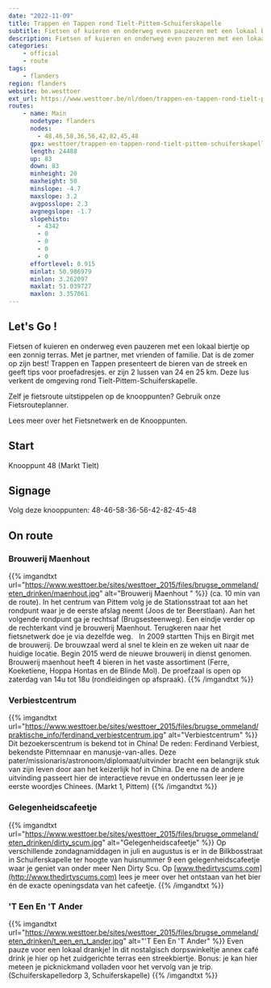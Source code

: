 ```yaml
---
date: "2022-11-09"
title: Trappen en Tappen rond Tielt-Pittem-Schuiferskapelle
subtitle: Fietsen of kuieren en onderweg even pauzeren met een lokaal biertje op een zonnig terras
description: Fietsen of kuieren en onderweg even pauzeren met een lokaal biertje op een zonnig terras
categories:
    - official
    - route
tags:
    - flanders
region: flanders
website: be.westtoer
ext_url: https://www.westtoer.be/nl/doen/trappen-en-tappen-rond-tielt-pittem-schuiferskapelle
routes:
    - name: Main
      nodetype: flanders
      nodes:
        - 48,46,58,36,56,42,82,45,48
      gpx: westtoer/trappen-en-tappen-rond-tielt-pittem-schuiferskapelle.gpx
      length: 24488
      up: 83
      down: 83
      minheight: 20
      maxheight: 50
      minslope: -4.7
      maxslope: 3.2
      avgposslope: 2.3
      avgnegslope: -1.7
      slopehisto:
        - 4342
        - 0
        - 0
        - 0
        - 0
      effortlevel: 0.915
      minlat: 50.986979
      minlon: 3.262097
      maxlat: 51.039727
      maxlon: 3.357061
---
```


## Let's Go ! 

Fietsen of kuieren en onderweg even pauzeren met een lokaal biertje op een zonnig terras. Met je partner, met vrienden of familie. Dat is de zomer op zijn best! Trappen en Tappen presenteert de bieren van de streek en geeft tips voor proefadresjes. er zijn 2 lussen van 24 en 25 km. Deze lus verkent de omgeving rond Tielt-Pittem-Schuiferskapelle.

Zelf je fietsroute uitstippelen op de knooppunten? Gebruik onze Fietsrouteplanner.

Lees meer over het Fietsnetwerk en de Knooppunten.

## Start

Knooppunt 48 (Markt Tielt)

## Signage

Volg deze knooppunten: 48-46-58-36-56-42-82-45-48

## On route

### Brouwerij Maenhout 

{{% imgandtxt url="https://www.westtoer.be/sites/westtoer_2015/files/brugse_ommeland/eten_drinken/maenhout.jpg" alt="Brouwerij Maenhout " %}}
(ca. 10 min van de route). In het centrum van Pittem volg je de Stationsstraat tot aan het rondpunt waar je de eerste afslag neemt (Joos de ter Beerstlaan). Aan het volgende rondpunt ga je rechtsaf (Brugsesteenweg). Een eindje verder op de rechterkant vind je brouwerij Maenhout. Terugkeren naar het fietsnetwerk doe je via dezelfde weg.
	 
	In 2009 startten Thijs en Birgit met de brouwerij. De brouwzaal werd al snel te klein en ze weken uit naar de huidige locatie. Begin 2015 werd de nieuwe brouwerij in dienst genomen. Brouwerij maenhout heeft 4 bieren in het vaste assortiment (Ferre, Koeketiene, Hoppa Hontas en de Blinde Mol). De proefzaal is open op zaterdag van 14u tot 18u (rondleidingen op afspraak).
{{% /imgandtxt %}}

### Verbiestcentrum

{{% imgandtxt url="https://www.westtoer.be/sites/westtoer_2015/files/brugse_ommeland/praktische_info/ferdinand_verbiestcentrum.jpg" alt="Verbiestcentrum" %}}
Dit bezoekerscentrum is bekend tot in China! De reden: Ferdinand Verbiest, bekendste Pittemnaar en manusje-van-alles. Deze pater/missionaris/astronoom/diplomaat/uitvinder bracht een belangrijk stuk van zijn leven door aan het keizerlijk hof in China. De ene na de andere uitvinding passeert hier de interactieve revue en ondertussen leer je je eerste woordjes Chinees. (Markt 1, Pittem)
{{% /imgandtxt %}}

### Gelegenheidscafeetje

{{% imgandtxt url="https://www.westtoer.be/sites/westtoer_2015/files/brugse_ommeland/eten_drinken/dirty_scum.jpg" alt="Gelegenheidscafeetje" %}}
Op verschillende zondagnamiddagen in juli en augustus is er in de Bilkbosstraat in Schuiferskapelle ter hoogte van huisnummer 9 een gelegenheidscafeetje waar je geniet van onder meer Nen Dirty Scu. Op [www.thedirtyscums.com](http://www.thedirtyscums.com) lees je meer over het ontstaan van het bier én de exacte openingsdata van het cafeetje.
{{% /imgandtxt %}}

### 'T Een En 'T Ander

{{% imgandtxt url="https://www.westtoer.be/sites/westtoer_2015/files/brugse_ommeland/eten_drinken/t_een_en_t_ander.jpg" alt="'T Een En 'T Ander" %}}
Even pauze voor een lokaal drankje! In dit nostalgisch dorpswinkeltje annex café drink je hier op het zuidgerichte terras een streekbiertje. Bonus: je kan hier meteen je picknickmand volladen voor het vervolg van je trip. (Schuiferskapelledorp 3, Schuiferskapelle)
{{% /imgandtxt %}}


